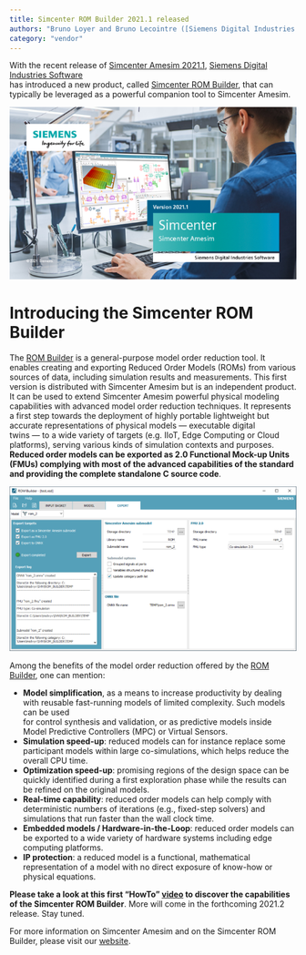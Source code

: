 ```yaml
---
title: Simcenter ROM Builder 2021.1 released
authors: "Bruno Loyer and Bruno Lecointre ([Siemens Digital Industries Software](https://www.sw.siemens.com/ ))"
category: "vendor"
---
```



With the recent release of [Simcenter Amesim 2021.1](https://www.youtube.com/watch?v=E5GRfV49PWY ), [Siemens Digital Industries Software](https://www.sw.siemens.com/ )  
has introduced a new product, called [Simcenter ROM Builder](https://www.plm.automation.siemens.com/global/en/products/simulation-test/rom-builder.html ), that can typically be leveraged 
as a powerful companion tool to Simcenter Amesim.

![](amesim_banner_2021_1.png)

# Introducing the Simcenter ROM Builder
The [ROM Builder](https://www.plm.automation.siemens.com/global/en/products/simulation-test/rom-builder.html ) is a general-purpose model order reduction tool. 
It enables creating and exporting Reduced Order Models (ROMs) from various sources of data, including simulation results and measurements. 
This first version is distributed with Simcenter Amesim but is an
independent product. It can be used to extend Simcenter Amesim powerful physical modeling capabilities with advanced model order reduction techniques. 
It represents a first step towards the deployment of highly portable lightweight but accurate representations of physical 
models&nbsp;&mdash;&nbsp;executable digital twins&nbsp;&mdash;&nbsp;to a wide variety of targets (e.g. IIoT, Edge Computing or Cloud platforms), serving various kinds of simulation contexts and purposes.
**Reduced order models can be exported as 2.0 Functional Mock-up Units (FMUs) complying with most of the advanced capabilities of the standard and providing the complete standalone C source code**.

![](ROM_Builder_2021_1.png)

Among the benefits of the model order reduction offered
by the [ROM Builder](https://www.plm.automation.siemens.com/global/en/products/simulation-test/rom-builder.html ), one can mention:

* **Model simplification**, as a means to increase productivity by dealing with reusable fast-running models of limited complexity. Such models can be used   
for control synthesis and validation, or as predictive models inside Model Predictive Controllers (MPC) or Virtual Sensors.
* **Simulation speed-up**: reduced models can for instance replace some participant models within large co-simulations, which helps reduce the overall CPU time.
* **Optimization speed-up**: promising regions of the design space can be quickly identified during a first exploration phase while the results can be refined on the original models.
* **Real-time capability**: reduced order models can help comply with deterministic numbers of iterations (e.g., fixed-step solvers) and simulations that run faster than the wall clock time. 
* **Embedded models / Hardware-in-the-Loop**: reduced order models can be exported to a wide variety of hardware systems including edge computing platforms.
* **IP protection**: a reduced model is a functional, mathematical representation of a model with no direct exposure of know-how or physical equations.

**Please take a look at this first &ldquo;HowTo&rdquo; [video](https://www.youtube.com/watch?v=ub-rdZPi9Y4 ) to discover the capabilities of the Simcenter ROM Builder**.
More will come in the forthcoming 2021.2 release. Stay tuned. 

For more information on Simcenter Amesim and on the Simcenter ROM Builder, 
please visit our [website](https://www.plm.automation.siemens.com/global/en/products/simcenter/ ).
